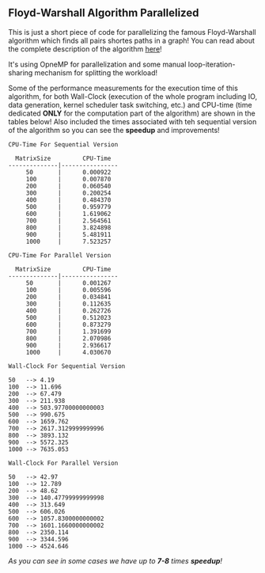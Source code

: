 ## Floyd-Warshall Algorithm Parallelized

This is just a short piece of code for parallelizing the famous Floyd-Warshall algorithm which finds all pairs shortes paths in a graph! You can read about the complete description of the algorithm [here](http://en.wikipedia.org/wiki/Floyd%E2%80%93Warshall_algorithm)!

It's using OpneMP for parallelization and some manual loop-iteration-sharing mechanism for splitting the workload! 

Some of the performance measurements for the execution time of this algorithm, for both Wall-Clock (execution of the whole program including IO, data generation, kernel scheduler task switching, etc.) and CPU-time (time dedicated **ONLY** for the computation part of the algorithm) are shown in the tables below! Also included the times associated with teh sequential version of the algorithm so you can see the **speedup** and improvements!

```
CPU-Time For Sequential Version

  MatrixSize         CPU-Time
--------------|----------------
     50       |      0.000922
     100      |      0.007870
     200      |      0.060540
     300      |      0.200254
     400      |      0.484370
     500      |      0.959779
     600      |      1.619062
     700      |      2.564561
     800      |      3.824898
     900      |      5.481911
     1000     |      7.523257

CPU-Time For Parallel Version

  MatrixSize         CPU-Time
--------------|----------------
     50       |      0.001267
     100      |      0.005596
     200      |      0.034841
     300      |      0.112635
     400      |      0.262726
     500      |      0.512023
     600      |      0.873279
     700      |      1.391699
     800      |      2.070986
     900      |      2.936617
     1000     |      4.030670
     
Wall-Clock For Sequential Version

50   --> 4.19
100  --> 11.696
200  --> 67.479
300  --> 211.938
400  --> 503.97700000000003
500  --> 990.675
600  --> 1659.762
700  --> 2617.3129999999996
800  --> 3893.132
900  --> 5572.325
1000 --> 7635.053

Wall-Clock For Parallel Version

50   --> 42.97
100  --> 12.789
200  --> 48.62
300  --> 140.47799999999998
400  --> 313.649
500  --> 606.026
600  --> 1057.8300000000002
700  --> 1601.1660000000002
800  --> 2350.114
900  --> 3344.596
1000 --> 4524.646

```

*As you can see in some cases we have up to **7-8** times **speedup**!*